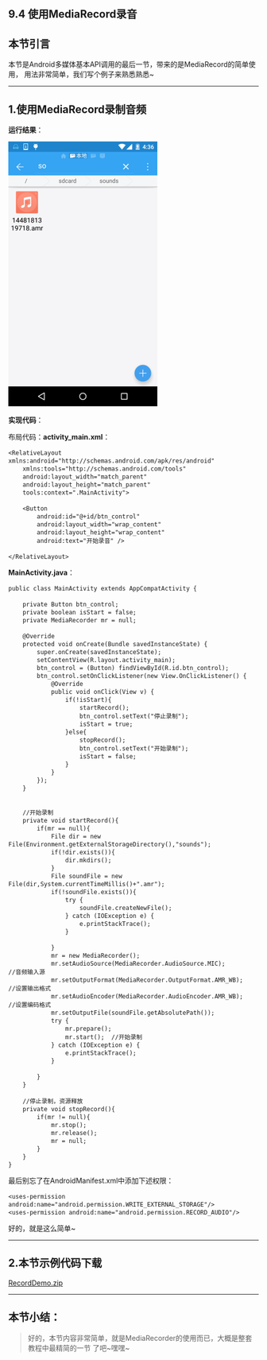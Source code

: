 ## 9.4 使用MediaRecord录音

### 

## 本节引言

本节是Android多媒体基本API调用的最后一节，带来的是MediaRecord的简单使用， 用法非常简单，我们写个例子来熟悉熟悉~

------

## 1.使用MediaRecord录制音频

**运行结果**：

![img](82410842.jpg)

**实现代码**：

布局代码：**activity_main.xml**：

```
<RelativeLayout xmlns:android="http://schemas.android.com/apk/res/android"
    xmlns:tools="http://schemas.android.com/tools"
    android:layout_width="match_parent"
    android:layout_height="match_parent"
    tools:context=".MainActivity">

    <Button
        android:id="@+id/btn_control"
        android:layout_width="wrap_content"
        android:layout_height="wrap_content"
        android:text="开始录音" />

</RelativeLayout>
```

**MainActivity.java**：

```
public class MainActivity extends AppCompatActivity {

    private Button btn_control;
    private boolean isStart = false;
    private MediaRecorder mr = null;
    
    @Override
    protected void onCreate(Bundle savedInstanceState) {
        super.onCreate(savedInstanceState);
        setContentView(R.layout.activity_main);
        btn_control = (Button) findViewById(R.id.btn_control);
        btn_control.setOnClickListener(new View.OnClickListener() {
            @Override
            public void onClick(View v) {
                if(!isStart){
                    startRecord();
                    btn_control.setText("停止录制");
                    isStart = true;
                }else{
                    stopRecord();
                    btn_control.setText("开始录制");
                    isStart = false;
                }
            }
        });
    }


    //开始录制
    private void startRecord(){
        if(mr == null){
            File dir = new File(Environment.getExternalStorageDirectory(),"sounds");
            if(!dir.exists()){
                dir.mkdirs();
            }
            File soundFile = new File(dir,System.currentTimeMillis()+".amr");
            if(!soundFile.exists()){
                try {
                    soundFile.createNewFile();
                } catch (IOException e) {
                    e.printStackTrace();
                }

            }
            mr = new MediaRecorder();
            mr.setAudioSource(MediaRecorder.AudioSource.MIC);        //音频输入源
            mr.setOutputFormat(MediaRecorder.OutputFormat.AMR_WB);   //设置输出格式
            mr.setAudioEncoder(MediaRecorder.AudioEncoder.AMR_WB);   //设置编码格式
            mr.setOutputFile(soundFile.getAbsolutePath());
            try {
                mr.prepare();
                mr.start();  //开始录制
            } catch (IOException e) {
                e.printStackTrace();
            }

        }
    }

    //停止录制，资源释放
    private void stopRecord(){
        if(mr != null){
            mr.stop();
            mr.release();
            mr = null;
        }
    }
}
```

最后别忘了在AndroidManifest.xml中添加下述权限：

```
<uses-permission android:name="android.permission.WRITE_EXTERNAL_STORAGE"/>
<uses-permission android:name="android.permission.RECORD_AUDIO"/>
```

好的，就是这么简单~

------

## 2.本节示例代码下载

[RecordDemo.zip](http://static.runoob.com/download/RecordDemo.zip)

------

## 本节小结：

> 好的，本节内容非常简单，就是MediaRecorder的使用而已，大概是整套教程中最精简的一节 了吧~嘿嘿~